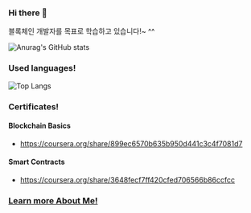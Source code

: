 ### Hi there 👋

블록체인 개발자를 목표로 학습하고 있습니다!~ ^^




<!--
**RunningLearner/RunningLearner** is a ✨ _special_ ✨ repository because its `README.md` (this file) appears on your GitHub profile.

Here are some ideas to get you started:

- 🔭 I’m currently working on ...
- 🌱 I’m currently learning ...
- 👯 I’m looking to collaborate on ...
- 🤔 I’m looking for help with ...
- 💬 Ask me about ...
- 📫 How to reach me: ...
- 😄 Pronouns: ...
- ⚡ Fun fact: ...
-->

![Anurag's GitHub stats](https://github-readme-stats.vercel.app/api?username=RunningLearner&show_icons=true&theme=great-gatsby)

### Used languages!

![Top Langs](https://github-readme-stats.vercel.app/api/top-langs/?username=RunningLearner&layout=compact&theme=great-gatsby)

### Certificates!

#### Blockchain Basics 
- https://coursera.org/share/899ec6570b635b950d441c3c4f7081d7

#### Smart Contracts
- https://coursera.org/share/3648fecf7ff420cfed706566b86ccfcc

### [Learn more About Me!](https://aquamarine-clematis-620.notion.site/Running-Learner-296e343c2b0b4a70aa2e61ddbe4fcc3e)
